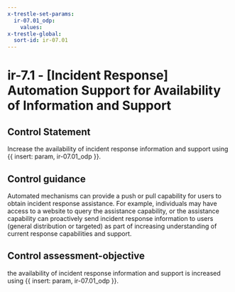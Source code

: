 ```yaml
---
x-trestle-set-params:
  ir-07.01_odp:
    values:
x-trestle-global:
  sort-id: ir-07.01
---
```


# ir-7.1 - \[Incident Response\] Automation Support for Availability of Information and Support

## Control Statement

Increase the availability of incident response information and support using {{ insert: param, ir-07.01_odp }}.

## Control guidance

Automated mechanisms can provide a push or pull capability for users to obtain incident response assistance. For example, individuals may have access to a website to query the assistance capability, or the assistance capability can proactively send incident response information to users (general distribution or targeted) as part of increasing understanding of current response capabilities and support.

## Control assessment-objective

the availability of incident response information and support is increased using {{ insert: param, ir-07.01_odp }}.
